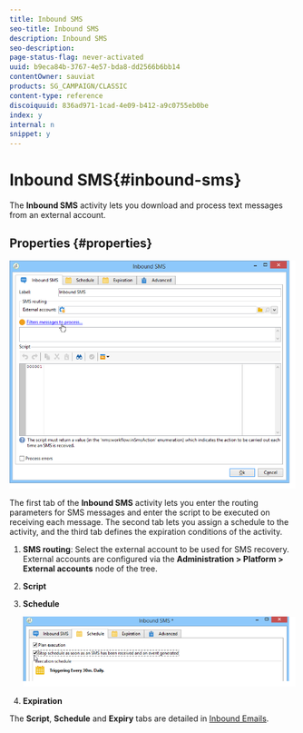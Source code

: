 ```yaml
---
title: Inbound SMS
seo-title: Inbound SMS
description: Inbound SMS
seo-description: 
page-status-flag: never-activated
uuid: b9eca84b-3767-4e57-bda8-dd2566b6bb14
contentOwner: sauviat
products: SG_CAMPAIGN/CLASSIC
content-type: reference
discoiquuid: 836ad971-1cad-4e09-b412-a9c0755eb0be
index: y
internal: n
snippet: y
---
```


# Inbound SMS{#inbound-sms}

The **Inbound SMS** activity lets you download and process text messages from an external account.

## Properties {#properties}

![](assets/sms_rec_edit.png)

The first tab of the **Inbound SMS** activity lets you enter the routing parameters for SMS messages and enter the script to be executed on receiving each message. The second tab lets you assign a schedule to the activity, and the third tab defines the expiration conditions of the activity.

1. **SMS routing**: Select the external account to be used for SMS recovery. External accounts are configured via the **Administration > Platform > External accounts** node of the tree.
1. **Script**
1. **Schedule**

   ![](assets/sms_rec_edit_2.png)

1. **Expiration**

The **Script**, **Schedule** and **Expiry** tabs are detailed in [Inbound Emails](../../workflow/using/inbound-emails.md).
